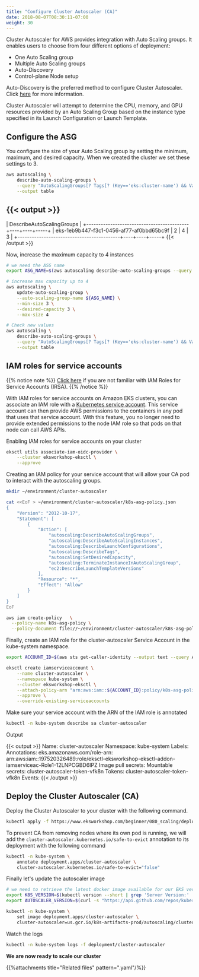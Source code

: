 ```yaml
---
title: "Configure Cluster Autoscaler (CA)"
date: 2018-08-07T08:30:11-07:00
weight: 30
---
```

Cluster Autoscaler for AWS provides integration with Auto Scaling groups. It enables users to choose from four different options of deployment:

* One Auto Scaling group
* Multiple Auto Scaling groups
* Auto-Discovery
* Control-plane Node setup

Auto-Discovery is the preferred method to configure Cluster Autoscaler. Click [here](https://github.com/kubernetes/autoscaler/tree/master/cluster-autoscaler/cloudprovider/aws) for more information.

Cluster Autoscaler will attempt to determine the CPU, memory, and GPU resources provided by an Auto Scaling Group based on the instance type specified in its Launch Configuration or Launch Template.

## Configure the ASG

You configure the size of your Auto Scaling group by setting the minimum, maximum, and desired capacity. When we created the cluster we set these settings to 3.

```bash
aws autoscaling \
    describe-auto-scaling-groups \
    --query "AutoScalingGroups[? Tags[? (Key=='eks:cluster-name') && Value=='eksworkshop-eksctl']].[AutoScalingGroupName, MinSize, MaxSize,DesiredCapacity]" \
    --output table
```

{{< output >}}
-------------------------------------------------------------
|                 DescribeAutoScalingGroups                 |
+-------------------------------------------+----+----+-----+
|  eks-1eb9b447-f3c1-0456-af77-af0bbd65bc9f |  2 |  4 |  3  |
+-------------------------------------------+----+----+-----+
{{< /output >}}

Now, increase the maximum capacity to 4 instances

```bash
# we need the ASG name
export ASG_NAME=$(aws autoscaling describe-auto-scaling-groups --query "AutoScalingGroups[? Tags[? (Key=='eks:cluster-name') && Value=='eksworkshop-eksctl']].AutoScalingGroupName" --output text)

# increase max capacity up to 4
aws autoscaling \
    update-auto-scaling-group \
    --auto-scaling-group-name ${ASG_NAME} \
    --min-size 3 \
    --desired-capacity 3 \
    --max-size 4

# Check new values
aws autoscaling \
    describe-auto-scaling-groups \
    --query "AutoScalingGroups[? Tags[? (Key=='eks:cluster-name') && Value=='eksworkshop-eksctl']].[AutoScalingGroupName, MinSize, MaxSize,DesiredCapacity]" \
    --output table
```

## IAM roles for service accounts

{{% notice note %}}
[Click here](/beginner/110_irsa/) if you are not familiar with IAM Roles for Service Accounts (IRSA).
{{% /notice %}}

With IAM roles for service accounts on Amazon EKS clusters, you can associate an IAM role with a [Kubernetes service account](https://kubernetes.io/docs/tasks/configure-pod-container/configure-service-account/). This service account can then provide AWS permissions to the containers in any pod that uses that service account. With this feature, you no longer need to provide extended permissions to the node IAM role so that pods on that node can call AWS APIs.

Enabling IAM roles for service accounts on your cluster

```bash
eksctl utils associate-iam-oidc-provider \
    --cluster eksworkshop-eksctl \
    --approve
```

Creating an IAM policy for your service account that will allow your CA pod to interact with the autoscaling groups.

```bash
mkdir ~/environment/cluster-autoscaler

cat <<EoF > ~/environment/cluster-autoscaler/k8s-asg-policy.json
{
    "Version": "2012-10-17",
    "Statement": [
        {
            "Action": [
                "autoscaling:DescribeAutoScalingGroups",
                "autoscaling:DescribeAutoScalingInstances",
                "autoscaling:DescribeLaunchConfigurations",
                "autoscaling:DescribeTags",
                "autoscaling:SetDesiredCapacity",
                "autoscaling:TerminateInstanceInAutoScalingGroup",
                "ec2:DescribeLaunchTemplateVersions"
            ],
            "Resource": "*",
            "Effect": "Allow"
        }
    ]
}
EoF

aws iam create-policy   \
  --policy-name k8s-asg-policy \
  --policy-document file://~/environment/cluster-autoscaler/k8s-asg-policy.json
```

Finally, create an IAM role for the cluster-autoscaler Service Account in the kube-system namespace.

```bash
export ACCOUNT_ID=$(aws sts get-caller-identity --output text --query Account)

eksctl create iamserviceaccount \
    --name cluster-autoscaler \
    --namespace kube-system \
    --cluster eksworkshop-eksctl \
    --attach-policy-arn "arn:aws:iam::${ACCOUNT_ID}:policy/k8s-asg-policy" \
    --approve \
    --override-existing-serviceaccounts
```

Make sure your service account with the ARN of the IAM role is annotated

```bash
kubectl -n kube-system describe sa cluster-autoscaler
```

Output

{{< output >}}
Name:                cluster-autoscaler
Namespace:           kube-system
Labels:              <none>
Annotations:         eks.amazonaws.com/role-arn: arn:aws:iam::197520326489:role/eksctl-eksworkshop-eksctl-addon-iamserviceac-Role1-12LNPCGBD6IPZ
Image pull secrets:  <none>
Mountable secrets:   cluster-autoscaler-token-vfk8n
Tokens:              cluster-autoscaler-token-vfk8n
Events:              <none>
{{< /output >}}

## Deploy the Cluster Autoscaler (CA)

Deploy the Cluster Autoscaler to your cluster with the following command.

```bash
kubectl apply -f https://www.eksworkshop.com/beginner/080_scaling/deploy_ca.files/cluster-autoscaler-autodiscover.yaml
```

To prevent CA from removing nodes where its own pod is running, we will add the `cluster-autoscaler.kubernetes.io/safe-to-evict` annotation to its deployment with the following command

```bash
kubectl -n kube-system \
    annotate deployment.apps/cluster-autoscaler \
    cluster-autoscaler.kubernetes.io/safe-to-evict="false"
```

Finally let's update the autoscaler image

```bash
# we need to retrieve the latest docker image available for our EKS version
export K8S_VERSION=$(kubectl version --short | grep 'Server Version:' | sed 's/[^0-9.]*\([0-9.]*\).*/\1/' | cut -d. -f1,2)
export AUTOSCALER_VERSION=$(curl -s "https://api.github.com/repos/kubernetes/autoscaler/releases" | grep '"tag_name":' | sed -s 's/.*-\([0-9][0-9\.]*\).*/\1/' | grep -m1 ${K8S_VERSION})

kubectl -n kube-system \
    set image deployment.apps/cluster-autoscaler \
    cluster-autoscaler=us.gcr.io/k8s-artifacts-prod/autoscaling/cluster-autoscaler:v${AUTOSCALER_VERSION}
```

Watch the logs

```bash
kubectl -n kube-system logs -f deployment/cluster-autoscaler
```

**We are now ready to scale our cluster**

{{%attachments title="Related files" pattern=".yaml"/%}}
